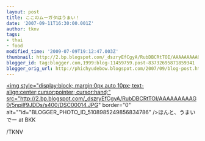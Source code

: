 ```yaml
---
layout: post
title: ここのムーガタはうまい！
date: '2007-09-11T16:30:00.001Z'
author: tknv
tags:
- thai
- food
modified_time: '2009-07-09T19:12:47.003Z'
thumbnail: http://2.bp.blogspot.com/_dszryEfCgyA/RubDBCRtTOI/AAAAAAAAAG0/5npilf9JDDs/s72-c/DSC00014.JPG
blogger_id: tag:blogger.com,1999:blog-11459759.post-83732695871859341
blogger_orig_url: http://phichyudebow.blogspot.com/2007/09/blog-post.html
---
```


<a onblur="try {parent.deselectBloggerImageGracefully();} catch(e) {}" href="http://2.bp.blogspot.com/_dszryEfCgyA/RubDBCRtTOI/AAAAAAAAAG0/5npilf9JDDs/s1600-h/DSC00014.JPG"><img style="display:block; margin:0px auto 10px; text-align:center;cursor:pointer; cursor:hand;" src="http://2.bp.blogspot.com/_dszryEfCgyA/RubDBCRtTOI/AAAAAAAAAG0/5npilf9JDDs/s400/DSC00014.JPG" border="0" alt=""id="BLOGGER_PHOTO_ID_5108985249856834786" /></a>ほんと、うまいでー at BKK<div class="blogger-post-footer">/TKNV</div>